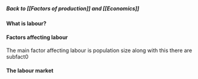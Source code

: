##### Back to [[Factors of production]] and [[Economics]]

#### What is labour?

#### Factors affecting labour
The main factor affecting labour is population size along with this there are subfact0
#### The labour market
